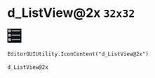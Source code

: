 # d_ListView@2x `32x32`
<img src="/img/d_ListView.png" width=32 height=32>

``` CSharp
EditorGUIUtility.IconContent("d_ListView@2x")
```
```
d_ListView@2x
```
